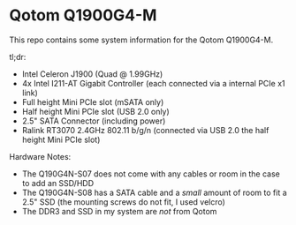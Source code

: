# Qotom Q1900G4-M

This repo contains some system information for the Qotom Q1900G4-M.

tl;dr:

- Intel Celeron J1900 (Quad @ 1.99GHz)
- 4x Intel I211-AT Gigabit Controller (each connected via a internal PCIe x1 link)
- Full height Mini PCIe slot (mSATA only)
- Half height Mini PCIe slot (USB 2.0 only)
- 2.5" SATA Connector (including power)
- Ralink RT3070 2.4GHz 802.11 b/g/n (connected via USB 2.0 the half height Mini PCIe slot)

Hardware Notes: 

- The Q190G4N-S07 does not come with any cables or room in the case to add an SSD/HDD
- The Q190G4N-S08 has a SATA cable and a _small_ amount of room to fit a 2.5" SSD (the mounting screws do not fit, I used velcro)
- The DDR3 and SSD in my system are _not_ from Qotom
